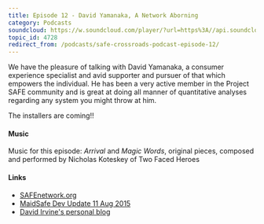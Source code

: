 ```yaml
---
title: Episode 12 - David Yamanaka, A Network Aborning
category: Podcasts
soundcloud: https://w.soundcloud.com/player/?url=https%3A//api.soundcloud.com/tracks/218831831
topic_id: 4728
redirect_from: /podcasts/safe-crossroads-podcast-episode-12/
---
```


We have the pleasure of talking with David Yamanaka, a consumer experience specialist and avid supporter and pursuer of that which empowers the individual. He has been a very active member in the Project SAFE community and is great at doing all manner of quantitative analyses regarding any system you might throw at him.

The installers are coming!!

<!-- more -->

#### Music

Music for this episode: _Arrival_ and _Magic Words_, original pieces, composed and performed by Nicholas Koteskey of Two Faced Heroes

#### Links

- [SAFEnetwork.org](https://safenetwork.org)
- [MaidSafe Dev Update 11 Aug 2015](https://safenetforum.org/t/maidsafe-dev-update-11th-august-2015/4718/7)
- [David Irvine's personal blog](https://metaquestions.me/)
